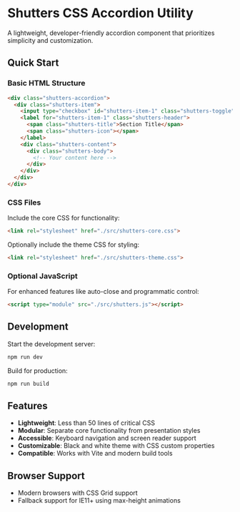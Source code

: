 # Shutters CSS Accordion Utility

A lightweight, developer-friendly accordion component that prioritizes simplicity and customization.

## Quick Start

### Basic HTML Structure

```html
<div class="shutters-accordion">
  <div class="shutters-item">
    <input type="checkbox" id="shutters-item-1" class="shutters-toggle">
    <label for="shutters-item-1" class="shutters-header">
      <span class="shutters-title">Section Title</span>
      <span class="shutters-icon"></span>
    </label>
    <div class="shutters-content">
      <div class="shutters-body">
        <!-- Your content here -->
      </div>
    </div>
  </div>
</div>
```

### CSS Files

Include the core CSS for functionality:
```html
<link rel="stylesheet" href="./src/shutters-core.css">
```

Optionally include the theme CSS for styling:
```html
<link rel="stylesheet" href="./src/shutters-theme.css">
```

### Optional JavaScript

For enhanced features like auto-close and programmatic control:
```html
<script type="module" src="./src/shutters.js"></script>
```

## Development

Start the development server:
```bash
npm run dev
```

Build for production:
```bash
npm run build
```

## Features

- **Lightweight**: Less than 50 lines of critical CSS
- **Modular**: Separate core functionality from presentation styles  
- **Accessible**: Keyboard navigation and screen reader support
- **Customizable**: Black and white theme with CSS custom properties
- **Compatible**: Works with Vite and modern build tools

## Browser Support

- Modern browsers with CSS Grid support
- Fallback support for IE11+ using max-height animations